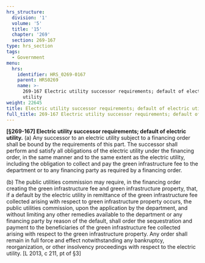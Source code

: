 ```yaml
---
hrs_structure:
  division: '1'
  volume: '5'
  title: '15'
  chapter: '269'
  section: 269-167
type: hrs_section
tags:
  - Government
menu:
  hrs:
    identifier: HRS_0269-0167
    parent: HRS0269
    name: >-
      269-167 Electric utility successor requirements; default of electric
      utility
weight: 22645
title: Electric utility successor requirements; default of electric utility
full_title: 269-167 Electric utility successor requirements; default of electric utility
---
```

**[§269-167] Electric utility successor requirements; default of electric utility.** (a) Any successor to an electric utility subject to a financing order shall be bound by the requirements of this part. The successor shall perform and satisfy all obligations of the electric utility under the financing order, in the same manner and to the same extent as the electric utility, including the obligation to collect and pay the green infrastructure fee to the department or to any financing party as required by a financing order.

(b) The public utilities commission may require, in the financing order creating the green infrastructure fee and green infrastructure property, that, if a default by the electric utility in remittance of the green infrastructure fee collected arising with respect to green infrastructure property occurs, the public utilities commission, upon the application by the department, and without limiting any other remedies available to the department or any financing party by reason of the default, shall order the sequestration and payment to the beneficiaries of the green infrastructure fee collected arising with respect to the green infrastructure property. Any order shall remain in full force and effect notwithstanding any bankruptcy, reorganization, or other insolvency proceedings with respect to the electric utility. [L 2013, c 211, pt of §3]